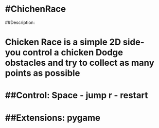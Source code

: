 #ChichenRace
=============

##Description:

Chicken Race is a simple 2D side- you control a chicken
Dodge obstacles and try to collect as many points as possible
=============
##Control:
Space - jump
r - restart
============

##Extensions:
pygame
============

